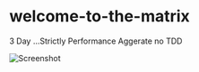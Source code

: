 # welcome-to-the-matrix
3 Day ...Strictly Performance Aggerate no TDD

![Screenshot](screenshot_adidev_acromine_addons2.gif)
